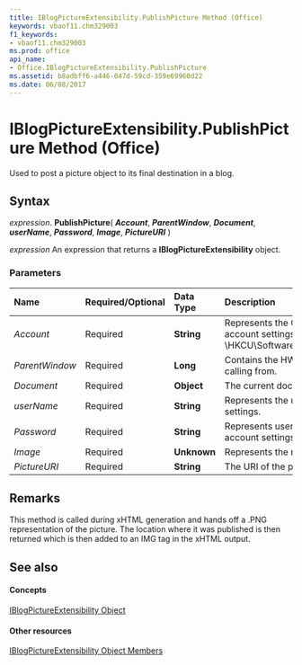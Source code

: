 ```yaml
---
title: IBlogPictureExtensibility.PublishPicture Method (Office)
keywords: vbaof11.chm329003
f1_keywords:
- vbaof11.chm329003
ms.prod: office
api_name:
- Office.IBlogPictureExtensibility.PublishPicture
ms.assetid: b8adbff6-a446-047d-59cd-359e69960d22
ms.date: 06/08/2017
---
```



# IBlogPictureExtensibility.PublishPicture Method (Office)

Used to post a picture object to its final destination in a blog.


## Syntax

 _expression_. **PublishPicture**( **_Account_**, **_ParentWindow_**, **_Document_**, **_userName_**, **_Password_**, **_Image_**, **_PictureURI_** )

 _expression_ An expression that returns a **IBlogPictureExtensibility** object.


### Parameters



|**Name**|**Required/Optional**|**Data Type**|**Description**|
|:-----|:-----|:-----|:-----|
| _Account_|Required|**String**|Represents the GUID of the account registry key. Blog account settings are stored in the registry at \\HKCU\Software\Microsoft\Office\Common\Blog\Account.|
| _ParentWindow_|Required|**Long**|Contains the HWND for the window Microsoft Word is calling from.|
| _Document_|Required|**Object**|The current document.|
| _userName_|Required|**String**|Represents the username stored in the registry account settings.|
| _Password_|Required|**String**|Represents user's password stored in the registry account settings.|
| _Image_|Required|**Unknown**|Represents the name of the image file.|
| _PictureURI_|Required|**String**|The URI of the picture.|

## Remarks

This method is called during xHTML generation and hands off a .PNG representation of the picture. The location where it was published is then returned which is then added to an IMG tag in the xHTML output.


## See also


#### Concepts


[IBlogPictureExtensibility Object](iblogpictureextensibility-object-office.md)
#### Other resources


[IBlogPictureExtensibility Object Members](iblogpictureextensibility-members-office.md)

